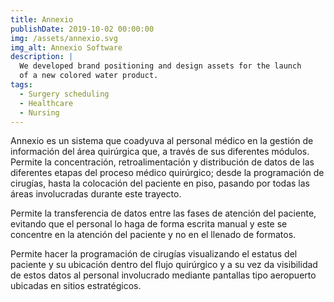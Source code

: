 ```yaml
---
title: Annexio
publishDate: 2019-10-02 00:00:00
img: /assets/annexio.svg
img_alt: Annexio Software
description: |
  We developed brand positioning and design assets for the launch
  of a new colored water product.
tags:
  - Surgery scheduling
  - Healthcare
  - Nursing
---
```


Annexio es un sistema que coadyuva al personal médico en la gestión de información del área quirúrgica que, a través de sus diferentes módulos. Permite la concentración, retroalimentación y distribución de datos de las diferentes etapas del proceso médico quirúrgico; desde la programación de cirugías, hasta la colocación del paciente en piso, pasando por todas las áreas involucradas durante este trayecto.

Permite la transferencia de datos entre las fases de atención del paciente, evitando que el personal lo haga de forma escrita manual y este se concentre en la atención del paciente y no en el llenado de formatos.

Permite hacer la programación de cirugías visualizando el estatus del paciente y su ubicación dentro del flujo quirúrgico y a su vez da visibilidad de estos datos al personal involucrado mediante pantallas tipo aeropuerto ubicadas en sitios estratégicos.
